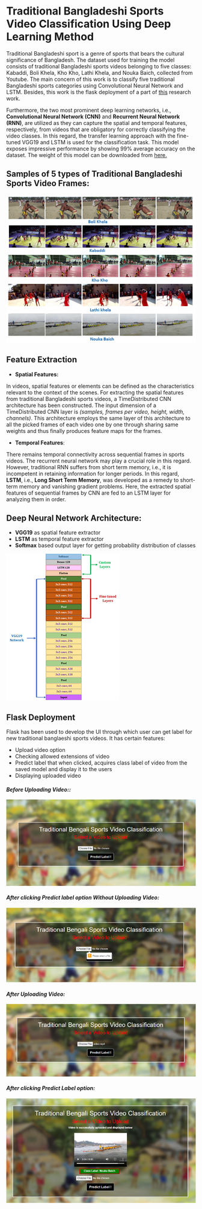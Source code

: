 # Traditional Bangladeshi Sports Video Classification Using Deep Learning Method
Traditional Bangladeshi sport is a genre of sports that bears the cultural significance of Bangladesh. The dataset used for training the model consists of traditional Bangladeshi sports videos belonging to five classes: Kabaddi, Boli Khela, Kho Kho, Lathi Khela, and Nouka Baich, collected from Youtube. The main concern of this work is to classify five traditional Bangladeshi sports categories using Convolutional Neural Network and LSTM. Besides, this work is the flask deployment of a part of [this](https://www.mdpi.com/2076-3417/11/5/2149) research work.  

Furthermore, the two most prominent deep learning networks, i.e., **Convolutional Neural Network (CNN)** and **Recurrent Neural Network (RNN)**, are utilized as they can capture the spatial and temporal features, respectively, from videos that are obligatory for correctly classifying the video classes. In this regard, the transfer learning approach with the fine-tuned VGG19 and LSTM is used for the classification task. This model exposes impressive performance by showing 99% average accuracy on the dataset. The weight of this model can be downloaded from [here.](https://drive.google.com/file/d/1-5VN6yP8g7EorAg8dT8LBjr82yFaBmhp/view?usp=sharing)


## Samples of 5 types of Traditional Bangladeshi Sports Video Frames:
![Alt text](images/dataset.png?raw=true "Title")


## Feature Extraction
- **Spatial Features:**

In videos, spatial features or elements can be defined as the characteristics relevant to the context of the scenes. For extracting the spatial features from traditional Bangladeshi sports videos, a TimeDistributed CNN architecture has been constructed. The input dimension of a TimeDistributed CNN layer is *(samples, frames per video, height, width, channels)*. This architecture employs the same layer of this architecture to all the picked frames of each video one by one through sharing same weights and thus finally produces feature maps for the frames.

- **Temporal Features**:

There remains temporal connectivity across sequential frames in sports videos. The recurrent neural network may play a crucial role in this regard. However, traditional RNN suffers from short term memory, i.e., it is incompetent in retaining information for longer periods. In this regard, **LSTM**, i.e., **Long Short Term Memory**, was developed as a remedy to short-term memory and vanishing gradient problems. Here, the extracted spatial features of sequential frames by CNN are fed to an LSTM layer for analyzing them in order.

## Deep Neural Network Architecture:
- **VGG19** as spatial feature extractor
- **LSTM** as temporal feature extractor
- **Softmax** based output layer for getting probability distribution of classes

![Alt text](images/vgg19model.png?raw=true "Title")

## Flask Deployment
Flask has been used to develop the UI through which user can get label for new traditional banglaeshi sports videos. It has certain features:
- Upload video option
- Checking allowed extensions of video
- Predict label that when clicked, acquires class label of video from the saved model and display it to the users
- Displaying uploaded video

#### *Before Uploading Video::* 
![Alt text](images/flask1.PNG?raw=true "Title")
#### *After clicking Predict label option Without Uploading Video:*
![Alt text](images/flask2.PNG?raw=true "Title")
#### *After Uploading Video:*
![Alt text](images/flask3.PNG?raw=true "Title")
#### *After clicking Predict Label option:*
![Alt text](images/flask4.PNG?raw=true "Title")
